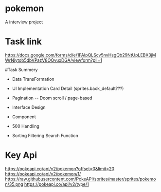 # pokemon
A interview project

# Task link
https://docs.google.com/forms/d/e/1FAIpQLScv5nvHsgQb29NtUpLEBX3jMWrNiytob5dbVPazV8OQvuxDGA/viewform?pli=1

#Task Summery

* Data TransFormation
* UI Implementation Card Detail (sprites.back_default???)
* Pagination -- Doom scroll / page-based
* Interface Design

* Component
* 500 Handling
* Sorting Filtering Search Function



# Key Api
https://pokeapi.co/api/v2/pokemon?offset=0&limit=20
https://pokeapi.co/api/v2/pokemon/1/
https://raw.githubusercontent.com/PokeAPI/sprites/master/sprites/pokemon/35.png
https://pokeapi.co/api/v2/type/1
